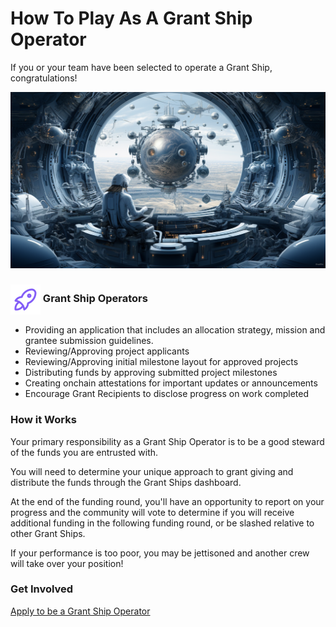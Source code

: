# How To Play As A Grant Ship Operator

If you or your team have been selected to operate a Grant Ship, congratulations!

![](/public/operator.png)

<h3><img src="/public/grantship_icon.svg" style="display: inline; vertical-align: middle;" alt="Grant Ship Icon" /> Grant Ship Operators</h3>

- Providing an application that includes an allocation strategy, mission and grantee submission guidelines.
- Reviewing/Approving project applicants
- Reviewing/Approving initial milestone layout for approved projects
- Distributing funds by approving submitted project milestones
- Creating onchain attestations for important updates or announcements
- Encourage Grant Recipients to disclose progress on work completed

### How it Works

Your primary responsibility as a Grant Ship Operator is to be a good steward of the funds you are entrusted with.

You will need to determine your unique approach to grant giving and distribute the funds through the Grant Ships dashboard.

At the end of the funding round, you'll have an opportunity to report on your progress and the community will vote to determine if you will receive additional funding in the following funding round, or be slashed relative to other Grant Ships.

If your performance is too poor, you may be jettisoned and another crew will take over your position!

### Get Involved

[Apply to be a Grant Ship Operator](https://app.grantships.fun)
